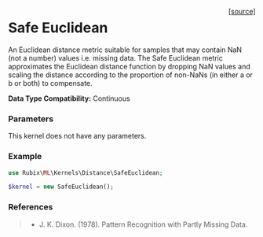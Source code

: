 <span style="float:right;"><a href="https://github.com/RubixML/RubixML/blob/master/src/Kernels/Distance/SafeEuclidean.php">[source]</a></span>

# Safe Euclidean
An Euclidean distance metric suitable for samples that may contain NaN (not a number) values i.e. missing data. The Safe Euclidean metric approximates the Euclidean distance function by dropping NaN values and scaling the distance according to the proportion of non-NaNs (in either a or b or both) to compensate.

**Data Type Compatibility:** Continuous

### Parameters
This kernel does not have any parameters.

### Example
```php
use Rubix\ML\Kernels\Distance\SafeEuclidean;

$kernel = new SafeEuclidean();
```

### References
>- J. K. Dixon. (1978). Pattern Recognition with Partly Missing Data.
